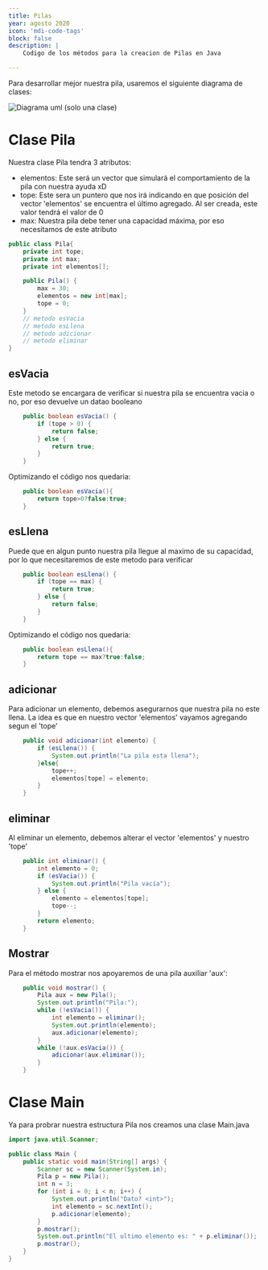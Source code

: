 ```yaml
---
title: Pilas
year: agosto 2020
icon: 'mdi-code-tags'
block: false
description: |
    Codigo de los métodos para la creacion de Pilas en Java

---
```


Para desarrollar mejor nuestra pila, usaremos el siguiente diagrama de clases:

![Diagrama uml (solo una clase)]()

# Clase Pila

Nuestra clase Pila tendra 3 atributos:
- elementos: Este será un vector que simulará el comportamiento de la pila con nuestra ayuda xD
- tope: Este sera un puntero que nos irá indicando en que posición del vector 'elementos' se encuentra el último agregado. Al ser creada, este valor tendrá el valor de 0
- max: Nuestra pila debe tener una capacidad máxima, por eso necesitamos de este atributo


```java
public class Pila{
	private int tope;
	private int max;
	private int elementos[];

	public Pila() {
		max = 30;
		elementos = new int[max];
		tope = 0;
	}
	// metodo esVacia
	// metodo esLlena
	// metodo adicionar
	// metodo eliminar
}

```

## esVacia
Este metodo se encargara de verificar si nuestra pila se encuentra vacia o no, por eso devuelve un datao booleano

```java
	public boolean esVacia() {
		if (tope > 0) {
			return false;
		} else {
			return true;
		}
	}
```
Optimizando el código nos quedaria:
```java
	public boolean esVacia(){
		return tope>0?false:true;
	}
```


## esLlena
Puede que en algun punto nuestra pila llegue al maximo de su capacidad, por lo que necesitaremos de este metodo para verificar
```java
	public boolean esLlena() {
		if (tope == max) {
			return true;
		} else {
			return false;
		}
	}
```
Optimizando el código nos quedaria:
```java
	public boolean esLlena(){
		return tope == max?true:false;
	}
```

## adicionar
Para adicionar un elemento, debemos asegurarnos que nuestra pila no este llena. La idea es que en nuestro vector 'elementos' vayamos agregando segun el 'tope'
```java
	public void adicionar(int elemento) {
		if (esLlena()) {
			System.out.println("La pila esta llena");
		}else{
			tope++;
			elementos[tope] = elemento;
		}
	}
```

## eliminar
Al eliminar un elemento, debemos alterar el vector 'elementos' y nuestro 'tope'
```java
	public int eliminar() {
		int elemento = 0;
		if (esVacia()) {
			System.out.println("Pila vacia");
		} else {
			elemento = elementos[tope];
			tope--;
		}
		return elemento;
	}
```
## Mostrar
Para el método mostrar nos apoyaremos de una pila auxiliar 'aux':
```java
	public void mostrar() {
		Pila aux = new Pila();
		System.out.println("Pila:");
		while (!esVacia()) {
			int elemento = eliminar();
			System.out.println(elemento);
			aux.adicionar(elemento);
		}
		while (!aux.esVacia()) {
			adicionar(aux.eliminar());
		}
	}
```

# Clase Main

Ya para probrar nuestra estructura Pila nos creamos una clase Main.java

```java
import java.util.Scanner;

public class Main {
	public static void main(String[] args) {
		Scanner sc = new Scanner(System.in);
		Pila p = new Pila();
		int n = 3;
		for (int i = 0; i < n; i++) {
			System.out.println("Dato? <int>");
			int elemento = sc.nextInt();
			p.adicionar(elemento);
		}
		p.mostrar();
		System.out.println("El ultimo elemento es: " + p.eliminar());
		p.mostrar();
	}
}

```